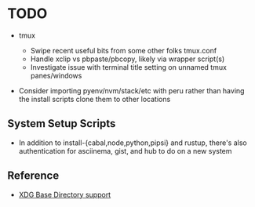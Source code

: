# TODO

- tmux

  - Swipe recent useful bits from some other folks tmux.conf
  - Handle xclip vs pbpaste/pbcopy, likely via wrapper script(s)
  - Investigate issue with terminal title setting on unnamed tmux panes/windows

- Consider importing pyenv/nvm/stack/etc with peru rather than having the install
  scripts clone them to other locations

## System Setup Scripts

- In addition to install-{cabal,node,python,pipsi} and rustup, there's also
  authentication for asciinema, gist, and hub to do on a new system

## Reference

- [XDG Base Directory support](https://wiki.archlinux.org/index.php/XDG_Base_Directory_support)
